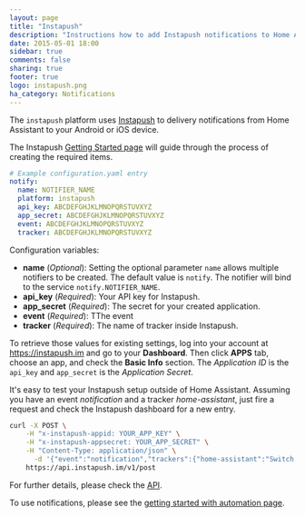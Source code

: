 ```yaml
---
layout: page
title: "Instapush"
description: "Instructions how to add Instapush notifications to Home Assistant."
date: 2015-05-01 18:00
sidebar: true
comments: false
sharing: true
footer: true
logo: instapush.png
ha_category: Notifications
---
```



The `instapush` platform uses [Instapush](https://instapush.im) to delivery notifications from Home Assistant to your Android or iOS device.

The Instapush [Getting Started page](https://instapush.im/home/start/) will guide through the process of creating the required items.

```yaml
# Example configuration.yaml entry
notify:
  name: NOTIFIER_NAME
  platform: instapush
  api_key: ABCDEFGHJKLMNOPQRSTUVXYZ
  app_secret: ABCDEFGHJKLMNOPQRSTUVXYZ
  event: ABCDEFGHJKLMNOPQRSTUVXYZ
  tracker: ABCDEFGHJKLMNOPQRSTUVXYZ
```

Configuration variables:

- **name** (*Optional*): Setting the optional parameter `name` allows multiple notifiers to be created. The default value is `notify`. The notifier will bind to the service `notify.NOTIFIER_NAME`.
- **api_key** (*Required*): Your API key for Instapush.
- **app_secret** (*Required*): The secret for your created application.
- **event** (*Required*): TThe event
- **tracker** (*Required*): The name of tracker inside Instapush.

To retrieve those values for existing settings, log into your account at https://instapush.im and go to your **Dashboard**. Then click **APPS** tab, choose an app, and check the **Basic Info** section. The *Application ID* is the ``api_key`` and ``app_secret`` is the *Application Secret*.

It's easy to test your Instapush setup outside of Home Assistant. Assuming you have an event *notification* and a tracker *home-assistant*, just fire a request and check the Instapush dashboard for a new entry.

```bash
curl -X POST \
    -H "x-instapush-appid: YOUR_APP_KEY" \
    -H "x-instapush-appsecret: YOUR_APP_SECRET" \
    -H "Content-Type: application/json" \
      -d '{"event":"notification","trackers":{"home-assistant":"Switch 1"}}' \
    https://api.instapush.im/v1/post
```
For further details, please check the [API](https://instapush.im/developer/rest).

To use notifications, please see the [getting started with automation page]({{site_root}}/components/automation/).
